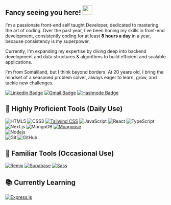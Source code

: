  ## Fancy seeing you here! <img src="https://raw.githubusercontent.com/aemmadi/aemmadi/master/wave.gif" width="30">

I'm a passionate front-end self taught Developer, dedicated to mastering the art of coding. Over the past year, I've been honing my skills in front-end development, consistently coding for at least **8 hours a day** in a year, because consistency is my superpower.

Currently, I'm expanding my expertise by diving deep into backend development and data structures & algorithms to build efficient and scalable applications.

I'm from Somaliland, but I think beyond borders. At 20 years old, I bring the mindset of a seasoned problem solver, always eager to learn, grow, and tackle new challenges.


[![Linkedin Badge](https://img.shields.io/badge/-Kadar%20Bache-blue?style=flat-square&logo=linkedin&logoColor=white&link=https://www.linkedin.com/in/kadar-bache-5b53ba236/)](https://www.linkedin.com/in/kadar-bache-5b53ba236/)
[![Gmail Badge](https://img.shields.io/badge/-khadarpaashe123@gmail.com-c14438?style=flat-square&logo=Gmail&logoColor=white&link=khadarpaashe123@gmail.com)](khadarpaashe123@gmail.com)
[![Hashnode Badge](https://img.shields.io/badge/-Hashnode-2962FF?style=flat-square&logo=hashnode&logoColor=white&link=https://kadar-naruto.hashnode.dev/)](https://kadar-naruto.hashnode.dev/)

## 🚀 Highly Proficient Tools (Daily Use)  
![HTML5](https://img.shields.io/badge/-HTML5-E34F26?style=flat-square&logo=html5&logoColor=white) 
![CSS3](https://img.shields.io/badge/-CSS3-1572B6?style=flat-square&logo=css3) 
[![Tailwind CSS](https://img.shields.io/badge/-Tailwind%20CSS-0ea5e9?style=flat-square&logo=tailwindcss&logoColor=white)]() 
![JavaScript](https://img.shields.io/badge/-JavaScript-black?style=flat-square&logo=javascript) 
![React](https://img.shields.io/badge/-React-black?style=flat-square&logo=react) 
![TypeScript](https://img.shields.io/badge/-TypeScript-white?style=flat-square&logo=typescript) 
![Next.js](https://img.shields.io/badge/-Next.js-black?style=flat-square&logo=next.js) 
![MongoDB](https://img.shields.io/badge/-MongoDB-black?style=flat-square&logo=mongodb) 
[![Mongoose](https://img.shields.io/badge/-Mongoose-red?style=flat-square&logo=mongoose)]()  
![Nodejs](https://img.shields.io/badge/-Nodejs-black?style=flat-square&logo=Node.js)  
![Git](https://img.shields.io/badge/-Git-black?style=flat-square&logo=git) 
![GitHub](https://img.shields.io/badge/-GitHub-181717?style=flat-square&logo=github) 

## 🔹 Familiar Tools (Occasional Use)  
[![Remix](https://img.shields.io/badge/-Remix-black?style=flat-square&logo=remix)]() 
[![Supabase](https://img.shields.io/badge/-Supabase-green?style=flat-square&logo=supabase)]() 
[![Sass](https://img.shields.io/badge/-Sass-cc6699?style=flat-square&logo=sass&logoColor=white)]() 

## 📚 Currently Learning 
[![Express.js](https://img.shields.io/badge/-Express.js-gray?style=flat-square&logo=express)]()  
